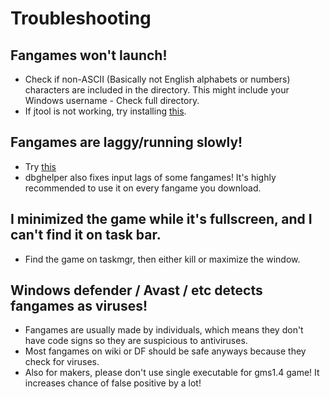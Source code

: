 # Troubleshooting
## Fangames won't launch!
* Check if non-ASCII (Basically not English alphabets or numbers) characters are included in the directory. This might include your Windows username - Check full directory.
* If jtool is not working, try installing [this](https://www.microsoft.com/en-US/download/details.aspx?id=26999).
## Fangames are laggy/running slowly!
* Try [this](https://github.com/omicronrex/dbghelper)
* dbghelper also fixes input lags of some fangames! It's highly recommended to use it on every fangame you download.
## I minimized the game while it's fullscreen, and I can't find it on task bar.
* Find the game on taskmgr, then either kill or maximize the window.
## Windows defender / Avast / etc detects fangames as viruses!
* Fangames are usually made by individuals, which means they don't have code signs so they are suspicious to antiviruses.
* Most fangames on wiki or DF should be safe anyways because they check for viruses.
* Also for makers, please don't use single executable for gms1.4 game! It increases chance of false positive by a lot!
